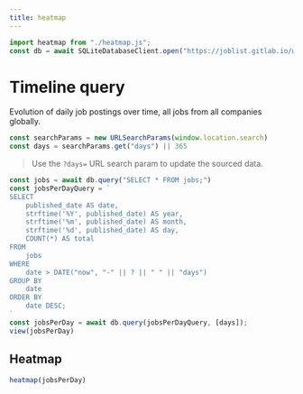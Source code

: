 ```yaml
---
title: heatmap
---
```

```js
import heatmap from "./heatmap.js";
const db = await SQLiteDatabaseClient.open("https://joblist.gitlab.io/workers/joblist.db");
```
# Timeline query

Evolution of daily job postings over time, all jobs from all companies globally.
```js
const searchParams = new URLSearchParams(window.location.search)
const days = searchParams.get("days") || 365
```
> Use the `?days=` URL search param to update the sourced data.

```js
const jobs = await db.query("SELECT * FROM jobs;")
const jobsPerDayQuery = `
SELECT
    published_date AS date,
    strftime('%Y', published_date) AS year,
    strftime('%m', published_date) AS month,
    strftime('%d', published_date) AS day,
    COUNT(*) AS total
FROM
    jobs
WHERE
    date > DATE("now", "-" || ? || " " || "days")
GROUP BY
    date
ORDER BY
    date DESC;
`
const jobsPerDay = await db.query(jobsPerDayQuery, [days]);
view(jobsPerDay)
```
## Heatmap

```js
heatmap(jobsPerDay)
```
